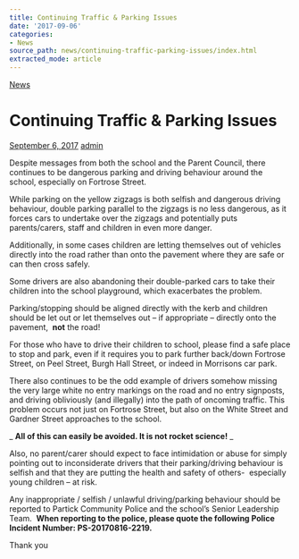 ```yaml
---
title: Continuing Traffic & Parking Issues
date: '2017-09-06'
categories:
- News
source_path: news/continuing-traffic-parking-issues/index.html
extracted_mode: article
---
```

[News](category/news/)

# Continuing Traffic & Parking Issues

[September 6, 2017](news/continuing-traffic-parking-issues/) [admin](author/admin/)

Despite messages from both the school and the Parent Council, there continues to be dangerous parking and driving behaviour around the school, especially on Fortrose Street.

While parking on the yellow zigzags is both selfish and dangerous driving behaviour, double parking parallel to the zigzags is no less dangerous, as it forces cars to undertake over the zigzags and potentially puts parents/carers, staff and children in even more danger.

Additionally, in some cases children are letting themselves out of vehicles directly into the road rather than onto the pavement where they are safe or can then cross safely.

Some drivers are also abandoning their double-parked cars to take their children into the school playground, which exacerbates the problem.

Parking/stopping should be aligned directly with the kerb and children should be let out or let themselves out – if appropriate – directly onto the pavement,&nbsp; **not** the road!

For those who have to drive their children to school, please find a safe place to stop and park, even if it requires you to park further back/down Fortrose Street, on Peel Street, Burgh Hall Street, or indeed in Morrisons car park.

There also continues to be the odd example of drivers somehow missing the very large white no entry markings on the road and no entry signposts, and driving obliviously (and illegally) into the path of oncoming traffic. This problem occurs not just on Fortrose Street, but also on the White Street and Gardner Street approaches to the school.

_ **All of this can easily be avoided. It is not rocket science!** _

Also, no parent/carer should expect to face intimidation or abuse for simply pointing out to inconsiderate drivers that their parking/driving behaviour is selfish and that they are putting the health and safety of others- &nbsp;especially young children – at risk.

Any inappropriate / selfish / unlawful driving/parking behaviour should be reported to Partick Community Police and the school’s Senior Leadership Team.&nbsp; **When reporting to the police, please quote the following Police Incident Number: PS-20170816-2219.**

Thank you
